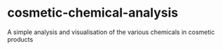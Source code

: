 # cosmetic-chemical-analysis
A simple analysis and visualisation of the various chemicals in cosmetic products
